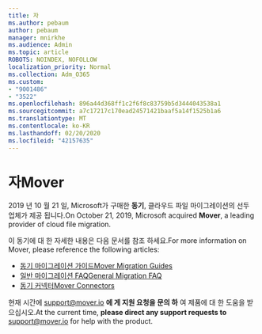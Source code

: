 ```yaml
---
title: 자
ms.author: pebaum
author: pebaum
manager: mnirkhe
ms.audience: Admin
ms.topic: article
ROBOTS: NOINDEX, NOFOLLOW
localization_priority: Normal
ms.collection: Adm_O365
ms.custom:
- "9001486"
- "3522"
ms.openlocfilehash: 896a44d368ff1c2f6f8c83759b5d3444043538a1
ms.sourcegitcommit: a7c17217c170ead24571421baaf5a14f1525b1a6
ms.translationtype: MT
ms.contentlocale: ko-KR
ms.lasthandoff: 02/20/2020
ms.locfileid: "42157635"
---
```

# <a name="mover"></a><span data-ttu-id="78405-102">자</span><span class="sxs-lookup"><span data-stu-id="78405-102">Mover</span></span>

<span data-ttu-id="78405-103">2019 년 10 월 21 일, Microsoft가 구매한 **동기**, 클라우드 파일 마이그레이션의 선두 업체가 제공 됩니다.</span><span class="sxs-lookup"><span data-stu-id="78405-103">On October 21, 2019, Microsoft acquired **Mover**, a leading provider of cloud file migration.</span></span>

<span data-ttu-id="78405-104">이 동기에 대 한 자세한 내용은 다음 문서를 참조 하세요.</span><span class="sxs-lookup"><span data-stu-id="78405-104">For more information on Mover, please reference the following articles:</span></span>

- [<span data-ttu-id="78405-105">동기 마이그레이션 가이드</span><span class="sxs-lookup"><span data-stu-id="78405-105">Mover Migration Guides</span></span>](https://mover.io/guides/)
- [<span data-ttu-id="78405-106">일반 마이그레이션 FAQ</span><span class="sxs-lookup"><span data-stu-id="78405-106">General Migration FAQ</span></span>](https://mover.io/guides/general/)
- [<span data-ttu-id="78405-107">동기 커넥터</span><span class="sxs-lookup"><span data-stu-id="78405-107">Mover Connectors</span></span>](https://mover.io/connectors/)

<span data-ttu-id="78405-108">현재 시간에 [support@mover.io](mailto:support@mover.io) **에 게 지원 요청을 문의 하** 여 제품에 대 한 도움을 받으십시오.</span><span class="sxs-lookup"><span data-stu-id="78405-108">At the current time, **please direct any support requests to** [support@mover.io](mailto:support@mover.io) for help with the product.</span></span> 

 